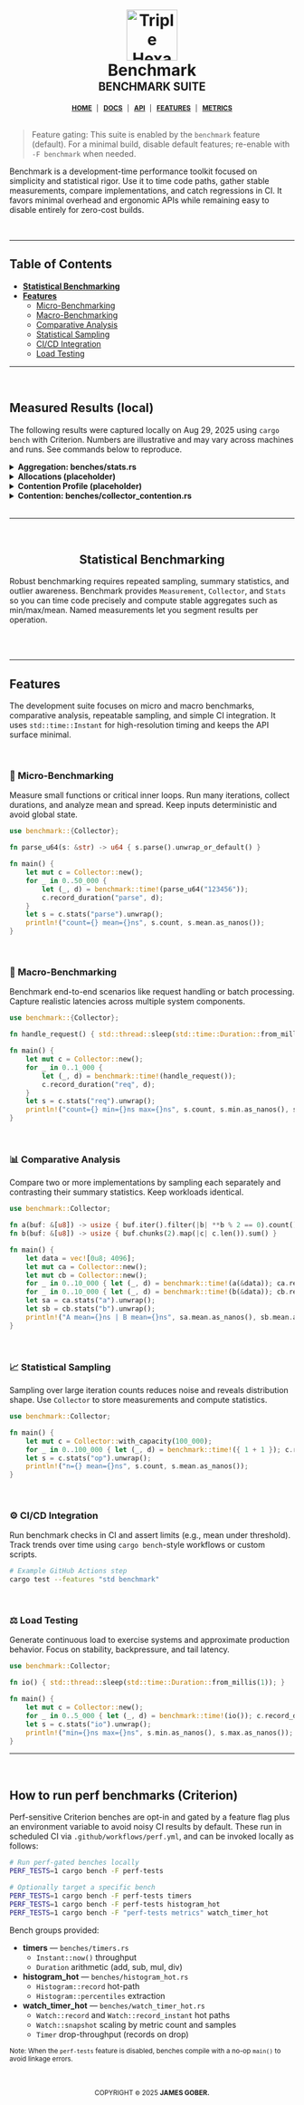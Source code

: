 <h1 align="center">
    <img width="90px" height="auto" src="https://raw.githubusercontent.com/jamesgober/jamesgober/main/media/icons/hexagon-3.svg" alt="Triple Hexagon">
    <br>
    <b>Benchmark</b>
    <br>
    <sub>
        <sup>BENCHMARK SUITE</sup>
    </sub>
    <br>
</h1>
<div align="center">
    <sup>
    <a href="../README.md" title="Project Home"><b>HOME</b></a>
    <span>&nbsp;│&nbsp;</span>
    <a href="./README.md" title="Project Documentation"><b>DOCS</b></a>
    <span>&nbsp;│&nbsp;</span>
    <a href="./API.md" title="API Reference"><b>API</b></a>
    <span>&nbsp;│&nbsp;</span>
    <a href="./features/README.md" title="Feature Flags"><b>FEATURES</b></a>
    <span>&nbsp;│&nbsp;</span>
    <a href="./METRICS.md" title="Performance Metrics"><b>METRICS</b></a>
    </sup>
</div>

<br>

> Feature gating: This suite is enabled by the `benchmark` feature (default). For a minimal build, disable default features; re-enable with `-F benchmark` when needed.

<p>
    Benchmark is a development-time performance toolkit focused on simplicity and statistical rigor. Use it to time code paths, gather stable measurements, compare implementations, and catch regressions in CI. It favors minimal overhead and ergonomic APIs while remaining easy to disable entirely for zero-cost builds.
</p>

<br>

<hr>

<h2>Table of Contents</h2>
<ul>
    <li>
        <a href="#statistical-benchmarking"><b>Statistical Benchmarking</b></a>
    </li>
    <li>
        <a href="#benchmark-features"><b>Features</b></a>
        <ul>
            <li>
                <a href="#micro-benchmarking">Micro-Benchmarking</a>
            </li>
            <li>
                <a href="#macro-benchmarking">Macro-Benchmarking</a>
            </li>
            <li>
                <a href="#comparative-analysis">Comparative Analysis</a>
            </li>
            <li>
                <a href="#statistical-sampling">Statistical Sampling</a>
            </li>
            <li>
                <a href="#ci-cd-integration">CI/CD Integration</a>
            </li>
            <li>
                <a href="#load-testing">Load Testing</a>
            </li>
        </ul>
    </li>
</ul>

<hr>
<br>

<h2 id="measured-results">Measured Results (local)</h2>
<p>
  The following results were captured locally on Aug 29, 2025 using <code>cargo bench</code> with Criterion. Numbers are illustrative and may vary across machines and runs. See commands below to reproduce.
  <br>
</p>

<details>
<summary><b>Aggregation: benches/stats.rs</b></summary>

<pre>
stats::single/1000      time:   [1.9788 µs 2.0698 µs 2.2386 µs]
stats::single/10000     time:   [21.927 µs 22.630 µs 23.999 µs]

stats::all/k10_n1000    time:   [25.206 µs 25.520 µs 26.008 µs]
stats::all/k50_n1000    time:   [140.16 µs 145.45 µs 153.03 µs]

stats::array/k1_n10000  time:   [16.537 µs 17.437 µs 19.266 µs]
stats::array/k10_n1000  time:   [15.531 µs 16.423 µs 17.718 µs]
</pre>

<p>
  Notes:
  <br>
  • <em>array</em> variants avoid locking and are faster as expected.
  <br>
  • Multi-key <em>all</em> shows overhead from aggregation across keys.
  <br>
</p>
</details>

<details>
<summary><b>Allocations (placeholder)</b></summary>

<p>
  <em>TODO: Fill in allocation counts/bytes after running Instruments (Allocations) on benches:</em>
  <br>
  • <code>overhead</code> — core hot path (time!/measure)
  <br>
  • <code>stats</code> — aggregation paths
  <br><br>
  Suggested command:
  <br>
  <code>cargo instruments --bench overhead --template Allocations --time-limit 10</code>
  <br>
  <code>cargo instruments --bench stats --template Allocations --time-limit 10</code>
  <br><br>
  Record: allocations/iteration and total bytes.
  <br>
  Example table to complete:
  <br>
  <pre>
  bench              allocs/iter   bytes/iter
  overhead           [TODO]        [TODO]
  stats              [TODO]        [TODO]
  </pre>
  <br>
  Notes: aim for zero allocs on hot paths; any non-zero should be explained (e.g., formatting, map growth).
  <br>
  
</p>
</details>

<details>
<summary><b>Contention Profile (placeholder)</b></summary>

<p>
  <em>TODO: Fill in top hotspots after running Instruments (Time Profiler) for <code>collector_contention</code> across threads [1,2,4,8,16].</em>
  <br><br>
  Suggested command:
  <br>
  <code>cargo bench --bench collector_contention</code>
  <br>
  <code>cargo instruments --bench collector_contention --template "Time Profiler" --time-limit 15</code>
  <br><br>
  Capture per-scenario:
  <br>
  • <strong>single_key</strong> (worst-case)
  <br>
  • <strong>many_keys</strong> (reduced contention)
  <br><br>
  Example summary to complete:
  <pre>
  threads  scenario      top hotspots (function -> %time)
  1        single_key    [TODO]
  2        single_key    [TODO]
  4        single_key    [TODO]
  8        single_key    [TODO]
  16       single_key    [TODO]

  1        many_keys     [TODO]
  2        many_keys     [TODO]
  4        many_keys     [TODO]
  8        many_keys     [TODO]
  16       many_keys     [TODO]
  </pre>
  <br>
  Notes: identify lock hotspots (e.g., map lookups, RwLock/Mutex), quantify scaling deltas.
  <br>
</p>
</details>

<details>
<summary><b>Contention: benches/collector_contention.rs</b></summary>

<p>
  Includes two scenarios across thread counts [1, 2, 4, 8, 16]:
  <br>
  • <strong>single_key</strong>: worst-case contention (all threads record to one key)
  <br>
  • <strong>many_keys</strong>: thread-local key per thread to reduce contention
  <br>
  Run locally:
  <br>
  <code>cargo bench --bench collector_contention</code>
  <br>
  Results will be summarized here after profiling runs.
  <br>
</p>
</details>

<br>
<hr>
<br>

<h2 align="center" id="statistical-benchmarking">Statistical Benchmarking</h2>
<p>
    Robust benchmarking requires repeated sampling, summary statistics, and outlier awareness. Benchmark provides <code>Measurement</code>, <code>Collector</code>, and <code>Stats</code> so you can time code precisely and compute stable aggregates such as min/max/mean. Named measurements let you segment results per operation.
</p>

<br><br>
<hr>


<h2 id="benchmark-features">Features</h2>
<p>
    The development suite focuses on micro and macro benchmarks, comparative analysis, repeatable sampling, and simple CI integration. It uses <code>std::time::Instant</code> for high-resolution timing and keeps the API surface minimal.
</p>

<br>

<h3 id="micro-benchmarking">🧩 Micro-Benchmarking</h3>
<p>
    Measure small functions or critical inner loops. Run many iterations, collect durations, and analyze mean and spread. Keep inputs deterministic and avoid global state.
</p>

```rust
use benchmark::{Collector};

fn parse_u64(s: &str) -> u64 { s.parse().unwrap_or_default() }

fn main() {
    let mut c = Collector::new();
    for _ in 0..50_000 {
        let (_, d) = benchmark::time!(parse_u64("123456"));
        c.record_duration("parse", d);
    }
    let s = c.stats("parse").unwrap();
    println!("count={} mean={}ns", s.count, s.mean.as_nanos());
}
```

<br>

<h3 id="macro-benchmarking">🧩 Macro-Benchmarking</h3>
<p>
    Benchmark end-to-end scenarios like request handling or batch processing. Capture realistic latencies across multiple system components.
</p>

```rust
use benchmark::{Collector};

fn handle_request() { std::thread::sleep(std::time::Duration::from_millis(3)); }

fn main() {
    let mut c = Collector::new();
    for _ in 0..1_000 {
        let (_, d) = benchmark::time!(handle_request());
        c.record_duration("req", d);
    }
    let s = c.stats("req").unwrap();
    println!("count={} min={}ns max={}ns", s.count, s.min.as_nanos(), s.max.as_nanos());
}
```

<br>

<h3 id="comparative-analysis">📊 Comparative Analysis</h3>
<p>
    Compare two or more implementations by sampling each separately and contrasting their summary statistics. Keep workloads identical.
</p>

```rust
use benchmark::Collector;

fn a(buf: &[u8]) -> usize { buf.iter().filter(|b| **b % 2 == 0).count() }
fn b(buf: &[u8]) -> usize { buf.chunks(2).map(|c| c.len()).sum() }

fn main() {
    let data = vec![0u8; 4096];
    let mut ca = Collector::new();
    let mut cb = Collector::new();
    for _ in 0..10_000 { let (_, d) = benchmark::time!(a(&data)); ca.record_duration("a", d); }
    for _ in 0..10_000 { let (_, d) = benchmark::time!(b(&data)); cb.record_duration("b", d); }
    let sa = ca.stats("a").unwrap();
    let sb = cb.stats("b").unwrap();
    println!("A mean={}ns | B mean={}ns", sa.mean.as_nanos(), sb.mean.as_nanos());
}
```
<br>

<h3 id="statistical-sampling">📈 Statistical Sampling</h3>
<p>
    Sampling over large iteration counts reduces noise and reveals distribution shape. Use <code>Collector</code> to store measurements and compute statistics.
</p>

```rust
use benchmark::Collector;

fn main() {
    let mut c = Collector::with_capacity(100_000);
    for _ in 0..100_000 { let (_, d) = benchmark::time!({ 1 + 1 }); c.record_duration("op", d); }
    let s = c.stats("op").unwrap();
    println!("n={} mean={}ns", s.count, s.mean.as_nanos());
}
```

<br>

<h3 id="ci-cd-integration">⚙️ CI/CD Integration</h3>
<p>
    Run benchmark checks in CI and assert limits (e.g., mean under threshold). Track trends over time using <code>cargo bench</code>-style workflows or custom scripts.
</p>

```bash
# Example GitHub Actions step
cargo test --features "std benchmark"
```
<br>

<h3 id="load-testing">⚖️ Load Testing</h3>
<p>
    Generate continuous load to exercise systems and approximate production behavior. Focus on stability, backpressure, and tail latency.
</p>

```rust
use benchmark::Collector;

fn io() { std::thread::sleep(std::time::Duration::from_millis(1)); }

fn main() {
    let mut c = Collector::new();
    for _ in 0..5_000 { let (_, d) = benchmark::time!(io()); c.record_duration("io", d); }
    let s = c.stats("io").unwrap();
    println!("min={}ns max={}ns", s.min.as_nanos(), s.max.as_nanos());
}
```



<hr>
<br>

<h2 id="how-to-run-perf-benchmarks">How to run perf benchmarks (Criterion)</h2>
<p>
  Perf-sensitive Criterion benches are opt-in and gated by a feature flag plus an environment variable to avoid noisy CI results by default.
  These run in scheduled CI via <code>.github/workflows/perf.yml</code>, and can be invoked locally as follows:
  <br>
</p>

```bash
# Run perf-gated benches locally
PERF_TESTS=1 cargo bench -F perf-tests

# Optionally target a specific bench
PERF_TESTS=1 cargo bench -F perf-tests timers
PERF_TESTS=1 cargo bench -F perf-tests histogram_hot
PERF_TESTS=1 cargo bench -F "perf-tests metrics" watch_timer_hot
```

<p>
  Bench groups provided:
</p>

- <strong>timers</strong> — `benches/timers.rs`
  - `Instant::now()` throughput
  - `Duration` arithmetic (add, sub, mul, div)
- <strong>histogram_hot</strong> — `benches/histogram_hot.rs`
  - `Histogram::record` hot-path
  - `Histogram::percentiles` extraction
- <strong>watch_timer_hot</strong> — `benches/watch_timer_hot.rs`
  - `Watch::record` and `Watch::record_instant` hot paths
  - `Watch::snapshot` scaling by metric count and samples
  - `Timer` drop-throughput (records on drop)

<small>
Note: When the <code>perf-tests</code> feature is disabled, benches compile with a no-op <code>main()</code> to avoid linkage errors.
</small>

<!--
:: COPYRIGHT
============================================================================ -->
<div align="center">
  <br>
  <h2></h2>
  <sup>COPYRIGHT <small>&copy;</small> 2025 <strong>JAMES GOBER.</strong></sup>
</div>